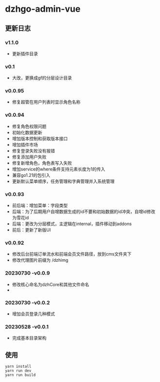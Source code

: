 # dzhgo-admin-vue


## 更新日志

### v1.1.0
- 更新插件目录

### v0.1
- 大改，更换成gf的分层设计目录

### v0.0.95
- 修复超管在用户列表时显示角色名称

### v0.0.94
- 修复角色权限问题
- 初始化数据更新
- 增加版本控制和获取版本接口
- 增加插件市场
- 修复登录失败没有报错
- 修复添加用户失败
- 修复新增角色，角色表写入失败
- 增加service的where条件支持元素长度为1的传入
- 兼容go1.21的包引入
- 更新默认菜单顺序，任务管理和字典管理并入系统管理

### v0.0.93
- 前后端：增加菜单：字段类型
- 后端：为了后期用户自增数据生成的id不要和初始数据的id冲突，自增id修改为雪花id
- 后端：更改为分层模式，主逻辑在internal，插件移动到addons
- 前后：更新了新版UI

### v0.0.92
* 修改后台前端订单流水和前端会员文件路径，放到cms文件夹下
* 修改代理图片前缀为 /dzhimg

### 20230730 -v0.0.9
- 修改核心命名为dzhCore和其他文件命名
-
### 20230730 -v0.0.2
- 增加会员登录几种模式

### 20230528 -v0.0.1
- 完成基本目录架构





## 使用

```
yarn install
yarn run dev
yarn run build
```